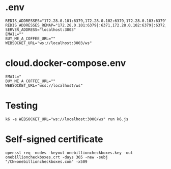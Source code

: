 # .env

```
REDIS_ADDRESSES="172.28.0.101:6379,172.28.0.102:6379,172.28.0.103:6379"
REDIS_ADDRESSES_REMAP="172.28.0.101:6379|:6371,172.28.0.102:6379|:6372,172.28.0.103:6379|:6373"
SERVER_ADDRESS="localhost:3003"
EMAIL=""
BUY_ME_A_COFFEE_URL=""
WEBSOCKET_URL="ws://localhost:3003/ws"
```

# cloud.docker-compose.env

```
EMAIL="
BUY_ME_A_COFFEE_URL=""
WEBSOCKET_URL="wss://localhost/ws"
```

# Testing

`k6 -e WEBSOCKET_URL="ws://localhost:3000/ws" run k6.js`

# Self-signed certificate

`openssl req -nodes -keyout onebillioncheckboxes.key -out onebillioncheckboxes.crt -days 365 -new -subj "/CN=onebillioncheckboxes.com" -x509`
